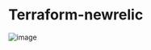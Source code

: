 ﻿# Terraform-newrelic
 ![image](https://github.com/jyoti0346/Terraform-newrelic/assets/78645715/922d2aa9-0bff-42de-8726-dc230b0b1305)

